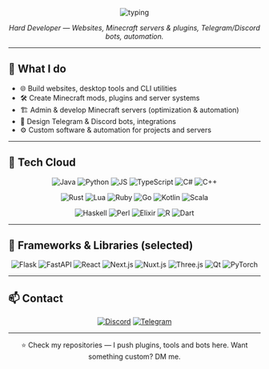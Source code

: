<!-- CENTERED ANIMATED BANNER -->
<p align="center">
  <img src="https://readme-typing-svg.herokuapp.com?size=30&duration=4000&color=00FF9F&center=true&vCenter=true&width=980&lines=Hey!+I'm+CutieCrime;Professional+Developer+%7C+Minecraft+Server+%26+Plugin+Creator;Web+%7C+Bots+%7C+Tools+%7C+Always+Learning" alt="typing"/>
</p>

<p align="center">
  <em>Hard Developer — Websites, Minecraft servers & plugins, Telegram/Discord bots, automation.</em>
</p>

---

## 💼 What I do
- 🌐 Build websites, desktop tools and CLI utilities  
- 🛠 Create Minecraft mods, plugins and server systems  
- 🏗 Admin & develop Minecraft servers (optimization & automation)  
- 🤖 Design Telegram & Discord bots, integrations  
- ⚙ Custom software & automation for projects and servers

---

## 🚀 Tech Cloud
<p align="center">
  <!-- row 1 -->
  <img alt="Java" src="https://img.shields.io/badge/Java-ED8B00?style=for-the-badge&logo=openjdk&logoColor=white"/>
  <img alt="Python" src="https://img.shields.io/badge/Python-3776AB?style=for-the-badge&logo=python&logoColor=white"/>
  <img alt="JS" src="https://img.shields.io/badge/JavaScript-F7DF1E?style=for-the-badge&logo=javascript&logoColor=black"/>
  <img alt="TypeScript" src="https://img.shields.io/badge/TypeScript-007ACC?style=for-the-badge&logo=typescript&logoColor=white"/>
  <img alt="C#" src="https://img.shields.io/badge/C%23-239120?style=for-the-badge&logo=c-sharp&logoColor=white"/>
  <img alt="C++" src="https://img.shields.io/badge/C++-00599C?style=for-the-badge&logo=c%2B%2B&logoColor=white"/>
</p>

<p align="center">
  <!-- row 2 -->
  <img alt="Rust" src="https://img.shields.io/badge/Rust-000000?style=for-the-badge&logo=rust&logoColor=white"/>
  <img alt="Lua" src="https://img.shields.io/badge/Lua-2C2D72?style=for-the-badge&logo=lua&logoColor=white"/>
  <img alt="Ruby" src="https://img.shields.io/badge/Ruby-CC342D?style=for-the-badge&logo=ruby&logoColor=white"/>
  <img alt="Go" src="https://img.shields.io/badge/Go-00ADD8?style=for-the-badge&logo=go&logoColor=white"/>
  <img alt="Kotlin" src="https://img.shields.io/badge/Kotlin-7F52FF?style=for-the-badge&logo=kotlin&logoColor=white"/>
  <img alt="Scala" src="https://img.shields.io/badge/Scala-DC322F?style=for-the-badge&logo=scala&logoColor=white"/>
</p>

<p align="center">
  <!-- row 3: added rare languages -->
  <img alt="Haskell" src="https://img.shields.io/badge/Haskell-5D4F85?style=for-the-badge&logo=haskell&logoColor=white"/>
  <img alt="Perl" src="https://img.shields.io/badge/Perl-39457E?style=for-the-badge&logo=perl&logoColor=white"/>
  <img alt="Elixir" src="https://img.shields.io/badge/Elixir-4E2A8E?style=for-the-badge&logo=elixir&logoColor=white"/>
  <img alt="R" src="https://img.shields.io/badge/R-276DC3?style=for-the-badge&logo=r&logoColor=white"/>
  <img alt="Dart" src="https://img.shields.io/badge/Dart-0175C2?style=for-the-badge&logo=dart&logoColor=white"/>
</p>

---

## 🧩 Frameworks & Libraries (selected)
<p align="center">
  <img alt="Flask" src="https://img.shields.io/badge/Flask-000000?style=for-the-badge&logo=flask&logoColor=white"/>
  <img alt="FastAPI" src="https://img.shields.io/badge/FastAPI-009688?style=for-the-badge&logo=fastapi&logoColor=white"/>
  <img alt="React" src="https://img.shields.io/badge/React-61DAFB?style=for-the-badge&logo=react&logoColor=black"/>
  <img alt="Next.js" src="https://img.shields.io/badge/Next.js-000000?style=for-the-badge&logo=nextdotjs&logoColor=white"/>
  <img alt="Nuxt.js" src="https://img.shields.io/badge/Nuxt.js-00C58E?style=for-the-badge&logo=nuxtdotjs&logoColor=white"/>
  <img alt="Three.js" src="https://img.shields.io/badge/Three.js-000000?style=for-the-badge&logo=three.js&logoColor=white"/>
  <img alt="Qt" src="https://img.shields.io/badge/Qt-41CD52?style=for-the-badge&logo=qt&logoColor=white"/>
  <img alt="PyTorch" src="https://img.shields.io/badge/PyTorch-EE4C2C?style=for-the-badge&logo=pytorch&logoColor=white"/>
</p>

---

## 📫 Contact
<p align="center">
  <a href="https://discord.com/users/cutiecrime" target="_blank"><img alt="Discord" src="https://img.shields.io/badge/Discord-CutieCrime-5865F2?style=for-the-badge&logo=discord&logoColor=white"/></a>
  <a href="https://t.me/failed_pvp" target="_blank"><img alt="Telegram" src="https://img.shields.io/badge/Telegram-@failed_pvp-2CA5E0?style=for-the-badge&logo=telegram&logoColor=white"/></a>
</p>

---

<p align="center">⭐ Check my repositories — I push plugins, tools and bots here. Want something custom? DM me.</p>
